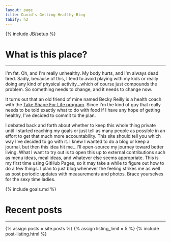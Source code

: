 ```yaml
---
layout: page
title: David's Getting Healthy Blog
tabify: h2
---
```

{% include JB/setup %}


# What is this place?
---

I'm fat. Oh, and I'm really unhealthy. My body hurts, and I'm always dead tired. Sadly, because of this, I tend to avoid playing with my kids or really doing any kind of physical activity...which of course just compounds the problem. So something needs to change, and it needs to change now.

It turns out that an old friend of mine named Becky Reilly is a health coach with the [Take Shape For Life program](http://beckyreilly.tsfl.com/). Since I'm the kind of guy that really needs to be told exactly what to do with food if I have any hope of getting healthy, I've decided to commit to the plan.

I debated back and forth about whether to keep this whole thing private until I started reaching my goals or just tell as many people as possible in an effort to get that much more accountability. This site should tell you which way I've decided to go with it. I knew I wanted to do a blog or keep a journal, but then this idea hit me...I'll open-source my journey toward better living. What I want to try out is to open this up to external contributions such as menu ideas, meal ideas, and whatever else seems appropriate. This is my first time using GitHub Pages, so it may take a while to figure out how to do a few things. I plan to just blog whenever the feeling strikes me as well as post periodic updates with measurements and photos. Brace yourselves for the sexy time ladies.

{% include goals.md %}

# Recent posts
---

{% assign posts = site.posts %}
{% assign listing_limit = 5 %}
{% include post-listing.html %}


